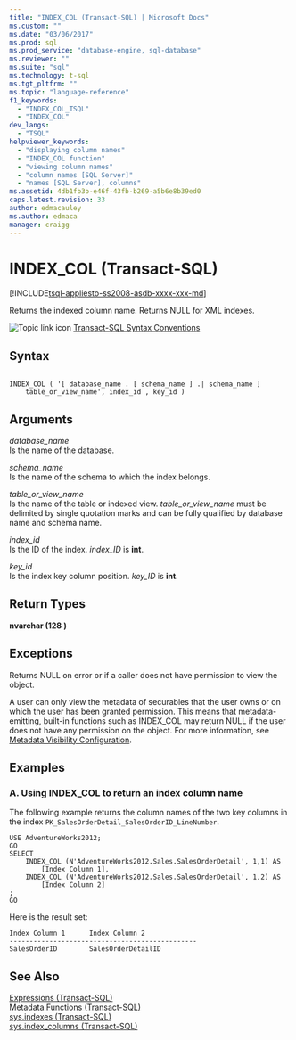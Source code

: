 ```yaml
---
title: "INDEX_COL (Transact-SQL) | Microsoft Docs"
ms.custom: ""
ms.date: "03/06/2017"
ms.prod: sql
ms.prod_service: "database-engine, sql-database"
ms.reviewer: ""
ms.suite: "sql"
ms.technology: t-sql
ms.tgt_pltfrm: ""
ms.topic: "language-reference"
f1_keywords: 
  - "INDEX_COL_TSQL"
  - "INDEX_COL"
dev_langs: 
  - "TSQL"
helpviewer_keywords: 
  - "displaying column names"
  - "INDEX_COL function"
  - "viewing column names"
  - "column names [SQL Server]"
  - "names [SQL Server], columns"
ms.assetid: 4db1fb3b-e46f-43fb-b269-a5b6e8b39ed0
caps.latest.revision: 33
author: edmacauley
ms.author: edmaca
manager: craigg
---
```

# INDEX_COL (Transact-SQL)
[!INCLUDE[tsql-appliesto-ss2008-asdb-xxxx-xxx-md](../../includes/tsql-appliesto-ss2008-asdb-xxxx-xxx-md.md)]

  Returns the indexed column name. Returns NULL for XML indexes.  
  
 ![Topic link icon](../../database-engine/configure-windows/media/topic-link.gif "Topic link icon") [Transact-SQL Syntax Conventions](../../t-sql/language-elements/transact-sql-syntax-conventions-transact-sql.md)  
  
## Syntax  
  
```  
  
INDEX_COL ( '[ database_name . [ schema_name ] .| schema_name ]  
    table_or_view_name', index_id , key_id )   
```  
  
## Arguments  
 *database_name*  
 Is the name of the database.  
  
 *schema_name*  
 Is the name of the schema to which the index belongs.  
  
 *table_or_view_name*  
 Is the name of the table or indexed view. *table_or_view_name* must be delimited by single quotation marks and can be fully qualified by database name and schema name.  
  
 *index_id*  
 Is the ID of the index. *index_ID* is **int**.  
  
 *key_id*  
 Is the index key column position. *key_ID* is **int**.  
  
## Return Types  
 **nvarchar (128** **)**  
  
## Exceptions  
 Returns NULL on error or if a caller does not have permission to view the object.  
  
 A user can only view the metadata of securables that the user owns or on which the user has been granted permission. This means that metadata-emitting, built-in functions such as INDEX_COL may return NULL if the user does not have any permission on the object. For more information, see [Metadata Visibility Configuration](../../relational-databases/security/metadata-visibility-configuration.md).  
  
## Examples  
  
### A. Using INDEX_COL to return an index column name  
 The following example returns the column names of the two key columns in the index `PK_SalesOrderDetail_SalesOrderID_LineNumber`.  
  
```  
USE AdventureWorks2012;  
GO  
SELECT   
    INDEX_COL (N'AdventureWorks2012.Sales.SalesOrderDetail', 1,1) AS  
        [Index Column 1],   
    INDEX_COL (N'AdventureWorks2012.Sales.SalesOrderDetail', 1,2) AS  
        [Index Column 2]  
;  
GO  
```  
  
 Here is the result set:  
  
```  
Index Column 1      Index Column 2  
-----------------------------------------------  
SalesOrderID        SalesOrderDetailID  
```  
  
## See Also  
 [Expressions &#40;Transact-SQL&#41;](../../t-sql/language-elements/expressions-transact-sql.md)   
 [Metadata Functions &#40;Transact-SQL&#41;](../../t-sql/functions/metadata-functions-transact-sql.md)   
 [sys.indexes &#40;Transact-SQL&#41;](../../relational-databases/system-catalog-views/sys-indexes-transact-sql.md)   
 [sys.index_columns &#40;Transact-SQL&#41;](../../relational-databases/system-catalog-views/sys-index-columns-transact-sql.md)  
  
  
